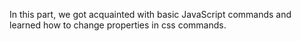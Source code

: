 In this part, we got acquainted with basic JavaScript commands and learned how to change properties in css commands.
